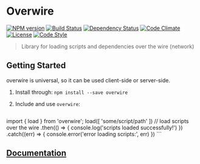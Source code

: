 # Overwire

[![NPM version][npm-image]][npm-url]
[![Build Status][travis-image]][travis-url]
[![Dependency Status][daviddm-image]][daviddm-url]
[![Code Climate][climate-image]][climate-url]
[![License][license-image]][license-url]
[![Code Style][code-style-image]][code-style-url]

> Library for loading scripts and dependencies over the wire (network)

## Getting Started

overwire is universal, so it can be used client-side or server-side.

1. Install through: `npm install --save overwire`

2. Include and use `overwire`:

    ```javascript
  import { load } from 'overwire';
  load([ 'some/script/path' ]) // load scripts over the wire
    .then(() => {
      console.log('scripts loaded successfully!')
    })
    .catch((err) => {
      console.error('error loading scripts:', err)
    })
    ```

## [Documentation](https://pyrolabs.github.com/overwire)

[npm-image]: https://img.shields.io/npm/v/overwire.svg?style=flat-square
[npm-url]: https://npmjs.org/package/overwire
[travis-image]: https://img.shields.io/travis/pyrolabs/overwire/master.svg?style=flat-square
[travis-url]: https://travis-ci.org/pyrolabs/overwire
[daviddm-image]: https://img.shields.io/david/pyrolabs/overwire.svg?style=flat-square
[daviddm-url]: https://david-dm.org/pyrolabs/overwire
[climate-image]: https://img.shields.io/codeclimate/github/pyrolabs/overwire.svg?style=flat-square
[climate-url]: https://codeclimate.com/github/pyrolabs/overwire
[coverage-image]: https://img.shields.io/codeclimate/coverage/github/pyrolabs/overwire.svg?style=flat-square
[coverage-url]: https://codeclimate.com/github/pyrolabs/overwire
[license-image]: https://img.shields.io/npm/l/overwire.svg?style=flat-square
[license-url]: https://github.com/pyrolabs/overwire/blob/master/LICENSE
[code-style-image]: https://img.shields.io/badge/code%20style-standard-brightgreen.svg?style=flat-square
[code-style-url]: http://standardjs.com/
